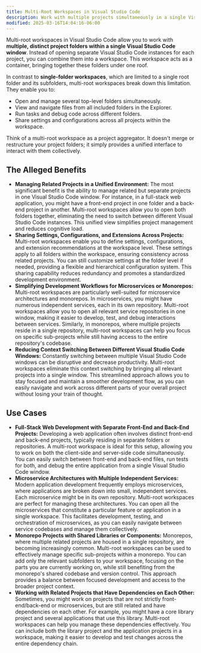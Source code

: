 ```yaml
---
title: Multi-Root Workspaces in Visual Studio Code
description: Work with multiple projects simultaneously in a single Visual Studio Code window to improve productivity and reduce context switching
modified: 2025-03-16T14:04:16-06:00
---
```


Multi-root workspaces in Visual Studio Code allow you to work with **multiple, distinct project folders within a single Visual Studio Code window**. Instead of opening separate Visual Studio Code instances for each project, you can combine them into a workspace. This workspace acts as a container, bringing together these folders under one roof.

In contrast to **single-folder workspaces**, which are limited to a single root folder and its subfolders, multi-root workspaces break down this limitation. They enable you to:

- Open and manage several top-level folders simultaneously.
- View and navigate files from all included folders in the Explorer.
- Run tasks and debug code across different folders.
- Share settings and configurations across all projects within the workspace.

Think of a multi-root workspace as a project aggregator. It doesn't merge or restructure your project folders; it simply provides a unified interface to interact with them collectively.

## The Alleged Benefits

- **Managing Related Projects in a Unified Environment:** The most significant benefit is the ability to manage related but separate projects in one Visual Studio Code window. For instance, in a full-stack web application, you might have a front-end project in one folder and a back-end project in another. Multi-root workspaces allow you to open both folders together, eliminating the need to switch between different Visual Studio Code instances. This unified view simplifies project management and reduces cognitive load.
- **Sharing Settings, Configurations, and Extensions Across Projects:** Multi-root workspaces enable you to define settings, configurations, and extension recommendations at the workspace level. These settings apply to all folders within the workspace, ensuring consistency across related projects. You can still customize settings at the folder level if needed, providing a flexible and hierarchical configuration system. This sharing capability reduces redundancy and promotes a standardized development environment.
- **Simplifying Development Workflows for Microservices or Monorepos:** Multi-root workspaces are particularly well-suited for microservice architectures and monorepos. In microservices, you might have numerous independent services, each in its own repository. Multi-root workspaces allow you to open all relevant service repositories in one window, making it easier to develop, test, and debug interactions between services. Similarly, in monorepos, where multiple projects reside in a single repository, multi-root workspaces can help you focus on specific sub-projects while still having access to the entire repository's codebase.
- **Reducing Context Switching Between Different Visual Studio Code Windows:** Constantly switching between multiple Visual Studio Code windows can be disruptive and decrease productivity. Multi-root workspaces eliminate this context switching by bringing all relevant projects into a single window. This streamlined approach allows you to stay focused and maintain a smoother development flow, as you can easily navigate and work across different parts of your overall project without losing your train of thought.

## Use Cases

- **Full-Stack Web Development with Separate Front-End and Back-End Projects:** Developing a web application often involves distinct front-end and back-end projects, typically residing in separate folders or repositories. A multi-root workspace is ideal for this setup, allowing you to work on both the client-side and server-side code simultaneously. You can easily switch between front-end and back-end files, run tests for both, and debug the entire application from a single Visual Studio Code window.
- **Microservice Architectures with Multiple Independent Services:** Modern application development frequently employs microservices, where applications are broken down into small, independent services. Each microservice might be in its own repository. Multi-root workspaces are perfect for managing these architectures. You can open all the microservices that constitute a particular feature or application in a single workspace. This facilitates development, testing, and orchestration of microservices, as you can easily navigate between service codebases and manage them collectively.
- **Monorepo Projects with Shared Libraries or Components:** Monorepos, where multiple related projects are housed in a single repository, are becoming increasingly common. Multi-root workspaces can be used to effectively manage specific sub-projects within a monorepo. You can add only the relevant subfolders to your workspace, focusing on the parts you are currently working on, while still benefiting from the monorepo's shared codebase and version control. This approach provides a balance between focused development and access to the broader project context.
- **Working with Related Projects that Have Dependencies on Each Other:** Sometimes, you might work on projects that are not strictly front-end/back-end or microservices, but are still related and have dependencies on each other. For example, you might have a core library project and several applications that use this library. Multi-root workspaces can help you manage these dependencies effectively. You can include both the library project and the application projects in a workspace, making it easier to develop and test changes across the entire dependency chain.
